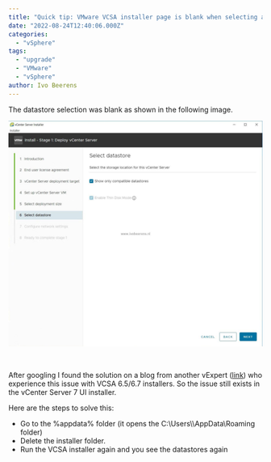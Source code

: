 ```yaml
---
title: "Quick tip: VMware VCSA installer page is blank when selecting a datastore"
date: "2022-08-24T12:40:06.000Z"
categories: 
  - "vSphere"
tags: 
  - "upgrade"
  - "VMware"
  - "vSphere"
author: Ivo Beerens
---
```


The datastore selection was blank as shown in the following image.

 [![](images/1.jpg)](images/1.jpg) 

 

After googling I found the solution on a blog from another vExpert ([link](https://arabitnetwork.com/2019/03/10/vcsa-6-5-6-7-ui-installer-opens-a-blank-page/)) who experience this issue with VCSA 6.5/6.7 installers. So the issue still exists in the vCenter Server 7 UI installer.

Here are the steps to solve this:

- Go to the %appdata% folder (it opens the C:\\Users\\<username>\\AppData\\Roaming folder)
- Delete the installer folder.
- Run the VCSA installer again and you see the datastores again



